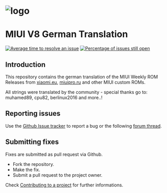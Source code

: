 # ![logo](http://i.imgur.com/8mHvQNw.png)
# MIUI V8 German Translation

[![Average time to resolve an issue](http://isitmaintained.com/badge/resolution/muhamed89/MIUI.svg)](http://isitmaintained.com/project/muhamed89/MIUI "Average time to resolve an issue") [![Percentage of issues still open](http://isitmaintained.com/badge/open/muhamed89/MIUI.svg)](http://isitmaintained.com/project/muhamed89/MIUI "Percentage of issues still open")

## Introduction

This repository contains the german translation of the MIUI Weekly ROM Releases from [xiaomi.eu](http://xiaomi.eu/community/forums/103/), [miuipro.ru](http://miuipro.ru/roms/) and other MIUI custom ROMs.

All strings were translated by the community - special thanks go to:
muhamed89, cpu82, berlinux2016 and more..!

## Reporting issues

Use the [Github Issue tracker](https://github.com/muhamed89/MIUI/issues) to report a bug or the following [forum thread](http://xiaomi.eu/community/threads/28411).


## Submitting fixes

Fixes are submitted as pull request via Github.

- Fork the repository.
- Make the fix.
- Submit a pull request to the project owner.

Check [Contributing to a project](https://guides.github.com/activities/forking) for further informations.
